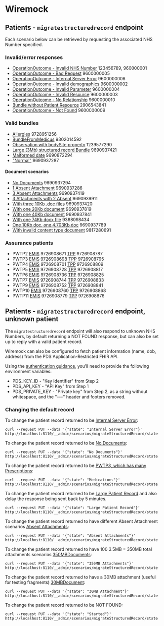 # Wiremock

## Patients - `migratestructuredrecord` endpoint

Each scenario below can be retrieved by requesting the associated NHS Number specified.

### Invalid/error responses
- [OperationOutcome - Invalid NHS Number](stubs/__files/operationOutcomeInvalidNHSNumber.json) 123456789, 960000001
- [OperationOutcome - Bad Request](stubs/__files/operationOutcomeBadRequest.json) 9600000005
- [OperationOutcome - Internal Server Error](stubs/__files/operationOutcomeInternalServerError.json) 9600000006
- [OperationOutcome - Invalid demographics](stubs/__files/operationOutcomeInvalidDemographic.json) 9600000002
- [OperationOutcome - Invalid Parameter](stubs/__files/operationOutcomeInvalidParameter.json) 9600000004
- [OperationOutcome - Invalid Resource](stubs/__files/operationOutcomeInvalidResource.json) 9600000003
- [OperationOutcome - No Relationship](stubs/__files/operationOutcomeNoRelationship.json) 9600000010
- [Bundle without Patient Resource](stubs/__files/malformedStructuredRecordMissingPatientResource.json) 2906543841
- [OperationOutcome - Not Found](stubs/__files/operationOutcomePatientNotFound.json) 9600000009

### Valid bundles

- [Allergies](stubs/__files/correctAllergiesContainedResourceResponse.json) 9728951256
- [BundleFromMedicus](stubs/__files/MedicusBasedOnErrorStructuredRecord.json) 9302014592
- [Observation with bodySite property](stubs/__files/correctPatientStructuredRecordResponseBodySite.json) 1239577290
- [Large (3Mb) structured record Bundle](stubs/__files/correctPatientStructuredRecordLargePayload.json) 9690937421
- [Malformed date](stubs/__files/malformedDateStructuredRecord.json) 9690872294
- ["Normal"](stubs/__files/correctPatientStructuredRecordResponseNormal.json) 9690937287

#### Document scenarios

- [No Documents](stubs/__files/correctPatientNoDocsStructuredRecordResponse.json) 9690937294
- [1 Absent Attachment](stubs/__files/correctPatientStructuredRecordResponseAbsentAttachment.json) 9690937286
- [3 Absent Attachments](stubs/__files/correctPatientStructuredRecordResponse3AbsentAttachmentDocuments.json) 9690937419
- [3 Attachments with 2 Absent](stubs/__files/correctPatientStructuredRecordResponse3AttachmentsWith2Absent.json) 9690939911
- [With three 10Kb .doc files](stubs/__files/correctPatientStructuredRecordResponse3NormalDocuments.json) 9690937420
- [With one 20Kb document](stubs/__files/correctPatientStructuredRecordResponseForLargeDocs.json) 9690937819
- [With one 40Kb document](stubs/__files/correctPatientStructuredRecordResponseForLargeDocs2.json) 9690937841
- [With one 74Kb docx file](stubs/__files/correctPatientStructuredRecordWithLargeDocxAttachment.json) 9388098434
- [One 10Kb doc, one 4.703Kb doc](stubs/__files/correctPatientStructuredRecordResponseOneLargeDocOneNormal.json) 9690937789
- [With invalid content type document](stubs/__files/correctPatientStructuredRecordResponseOneInvalidContentTypeAttachment.json) 9817280691

### Assurance patients

- PWTP2 [EMIS](stubs/__files/EMISPatientStructurede2eResponsePWTP2.json) 9726908671 [TPP](stubs/__files/TPPPatientStructuredRecordE2EPWTP2.json) 9726908787
- PWTP3 [EMIS](stubs/__files/EMISPatientStructurede2eResponsePWTP3.json) 9726908698 [TPP](stubs/__files/TPPPatientStructuredRecordE2EPWTP3.json) 9726908795
- PWTP4 [EMIS](stubs/__files/EMISPatientStructurede2eResponsePWTP4.json) 9726908701 [TPP](stubs/__files/TPPPatientStructuredRecordE2EPWTP4.json) 9726908809
- PWTP5 [EMIS](stubs/__files/EMISPatientStructurede2eResponsePWTP5.json) 9726908728 [TPP](stubs/__files/TPPPatientStructuredRecordE2EPWTP5.json) 9726908817
- PWTP6 [EMIS](stubs/__files/EMISPatientStructurede2eResponsePWTP6.json) 9726908736 [TPP](stubs/__files/TPPPatientStructuredRecordE2EPWTP6.json) 9726908825
- PWTP7 [EMIS](stubs/__files/EMISPatientStructurede2eResponsePWTP7.json) 9726908744 [TPP](stubs/__files/TPPPatientStructuredRecordE2EPWTP7.json) 9726908833
- PWTP9 [EMIS](stubs/__files/EMISPatientStructurede2eResponsePWTP9.json) 9726908752 [TPP](stubs/__files/TPPPatientStructuredRecordE2EPWTP9.json) 9726908841
- PWTP10 [EMIS](stubs/__files/EMISPatientStructurede2eResponsePWTP10.json) 9726908760 [TPP](stubs/__files/TPPPatientStructuredRecordE2EPWTP10.json) 9726908868
- PWTP11 [EMIS](stubs/__files/EMISPatientStructurede2eResponsePWTP11.json) 9726908779 [TPP](stubs/__files/TPPPatientStructuredRecordE2EPWTP11.json) 9726908876


## Patients - `migratestructuredrecord` endpoint, unknown patient

The `migratestructuredrecord` endpoint will also respond to unknown NHS Numbers,
by default returning a NOT FOUND response, but can also be set up to reply with
a valid patient record.

Wiremock can also be configured to fetch patient information (name, dob, address)
from the PDS Application-Restricted FHIR API.

Using the [authentication guidance], you'll need to provide the following environment variables:

- PDS_KEY_ID - "Key Identifier" from Step 2
- PDS_API_KEY - "API Key" from Step 1
- PDS_PRIVATE_KEY - "Private key" from Step 2, as a string without whitespace, and the "---" header and footers removed.

[authentication guidance]: https://digital.nhs.uk/developer/guides-and-documentation/security-and-authorisation/application-restricted-restful-apis-signed-jwt-authentication

### Changing the default record

To change the patient record returned to be [Internal Server Error](stubs/__files/operationOutcomeInternalServerError.json):

```shell
curl --request PUT --data '{"state": "Internal Server Error"}' http://localhost:8110/__admin/scenarios/migrateStructuredRecord/state
```

To change the patient record returned to be [No Documents](stubs/__files/correctPatientNoDocsStructuredRecordResponse.json):

```shell
curl --request PUT --data '{"state": "No Documents"}' http://localhost:8110/__admin/scenarios/migrateStructuredRecord/state
```

To change the patient record returned to be [PWTP3, which has many Prescriptions](stubs/__files/EMISPatientStructurede2eResponsePWTP3.json):

```shell
curl --request PUT --data '{"state": "Medications"}' http://localhost:8110/__admin/scenarios/migrateStructuredRecord/state
```

To change the patient record returned to be [Large Patient Record](stubs/__files/correctPatientStructuredRecordLargePayload.json)
and also delay the response being sent back by 5 minutes.

```shell
curl --request PUT --data '{"state": "Large Patient Record"}' http://localhost:8110/__admin/scenarios/migrateStructuredRecord/state
```

To change the patient record returned to have different Absent Attachment scenarios [Absent Attachments](stubs/__files/correctPatientStructuredRecordResponseAbsentAttachments.json):

```shell
curl --request PUT --data '{"state": "Absent Attachments"}' http://localhost:8110/__admin/scenarios/migrateStructuredRecord/state
```

To change the patient record returned to have 100 3.5MB = 350MB total attachments scenarios [350MBDocuments](stubs/__files/correctPatientStructuredRecordResponse350MBDocuments.json):

```shell
curl --request PUT --data '{"state": "350MB Attachments"}' http://localhost:8110/__admin/scenarios/migrateStructuredRecord/state
```

To change the patient record returned to have a 30MB attachment (useful for testing fragments) [30MBDocument](stubs/__files/correctPatientStructuredRecordResponse30MBAttachment.json):

```shell
curl --request PUT --data '{"state": "30MB Attachment"}' http://localhost:8110/__admin/scenarios/migrateStructuredRecord/state
```

To change the patient record returned to be NOT FOUND:

```shell
curl --request PUT --data '{"state": "Started"}' http://localhost:8110/__admin/scenarios/migrateStructuredRecord/state
```
